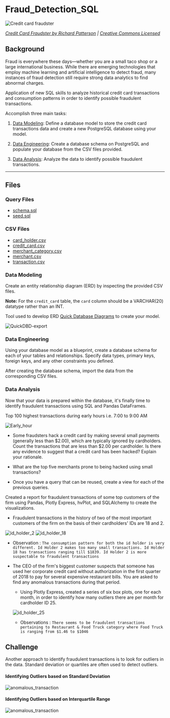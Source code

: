 # Fraud_Detection_SQL

![Credit card fraudster]([Images/credit_card_fraudster.jpg](https://github.com/23MAC1R06/FDS/blob/main/images/credit_card_fraudster.jpg))

*[Credit Card Fraudster by Richard Patterson](https://www.flickr.com/photos/136770128@N07/42252105582/) | [Creative Commons Licensed](https://creativecommons.org/licenses/by/2.0/)*

## Background

Fraud is everywhere these days—whether you are a small taco shop or a large international business. While there are emerging technologies that employ machine learning and artificial intelligence to detect fraud, many instances of fraud detection still require strong data analytics to find abnormal charges.

Application of new SQL skills to analyze historical credit card transactions and consumption patterns in order to identify possible fraudulent transactions.

Accomplish three main tasks:

1. [Data Modeling](#Data-Modeling):
Define a database model to store the credit card transactions data and create a new PostgreSQL database using your model.

2. [Data Engineering](#Data-Engineering): Create a database schema on PostgreSQL and populate your database from the CSV files provided.

3. [Data Analysis](#Data-Analysis): Analyze the data to identify possible fraudulent transactions.

---

## Files

### Query Files

* [schema.sql](SQL/schema.sql)
* [seed.sql](SQL/seed.sql)

### CSV Files

* [card_holder.csv](Data/card_holder.csv)
* [credit_card.csv](Data/credit_card.csv)
* [merchant_category.csv](Data/merchant_category.csv)
* [merchant.csv](Data/merchant.csv)
* [transaction.csv](Data/transaction.csv)


### Data Modeling

Create an entity relationship diagram (ERD) by inspecting the provided CSV files.

**Note:** For the `credit_card` table, the `card` column should be a VARCHAR(20) datatype rather than an INT.

Tool used to develop ERD [Quick Database Diagrams](https://app.quickdatabasediagrams.com/#/) to create your model.

![QuickDBD-export](Images/QuickDBD-export.png)

### Data Engineering

Using your database model as a blueprint, create a database schema for each of your tables and relationships. Specify data types, primary keys, foreign keys, and any other constraints you defined.

After creating the database schema, import the data from the corresponding CSV files.


### Data Analysis

Now that your data is prepared within the database, it's finally time to identify fraudulent transactions using SQL and Pandas DataFrames.

Top 100 highest transactions during early hours i.e. 7:00 to 9:00 AM

![Early_hour](Images/Early_hour.PNG)

* Some fraudsters hack a credit card by making several small payments (generally less than $2.00), which are typically ignored by cardholders. Count the transactions that are less than $2.00 per cardholder. Is there any evidence to suggest that a credit card has been hacked? Explain your rationale.

* What are the top five merchants prone to being hacked using small transactions?

* Once you have a query that can be reused, create a view for each of the previous queries.

Created a report for fraudulent transactions of some top customers of the firm using Pandas, Plotly Express, hvPlot, and SQLAlchemy to create the visualizations.

* Fraudulent transactions in the history of two of the most important customers of the firm on the basis of their cardholders' IDs are 18 and 2.

 ![id_holder_2](Images/id_holder_2.PNG)
 ![id_holder_18](Images/id_holder_18.PNG)
  
  * Observation : `The consumption pattern for both the id holder is very different. Id Holder 2 makes too many small transactions. Id Holder 18 has transactions ranging till $1839. Id Holder 2 is more suspectable to fraudulent transactions`

* The CEO of the firm's biggest customer suspects that someone has used her corporate credit card without authorization in the first quarter of 2018 to pay for several expensive restaurant bills. You are asked to find any anomalous transactions during that period.

  * Using Plotly Express, created a series of six box plots, one for each month, in order to identify how many outliers there are per month for cardholder ID 25.
  
  ![id_holder_25](Images/id_holder_25.PNG)

  * Observations : `There seems to be fraudulent transactions pertaining to Restaurant & Food Truck category where Food Truck is ranging from $1.46 to $1046`


## Challenge

Another approach to identify fraudulent transactions is to look for outliers in the data. Standard deviation or quartiles are often used to detect outliers.

#### Identifying Outliers based on Standard Deviation

![anomalous_transaction](Images/anomalous_transaction.PNG)

#### Identifying Outliers based on Interquartile Range

![anomalous_transaction](Images/anomalous_transaction.PNG)

